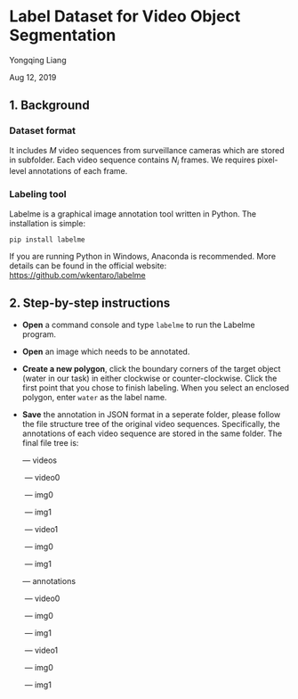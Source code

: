 # Label Dataset for Video Object Segmentation

Yongqing Liang

Aug 12, 2019

## 1. Background

### Dataset format

It includes $M$ video sequences from surveillance cameras which are stored in subfolder. Each video sequence contains $N_i$ frames. We requires pixel-level annotations of each frame.

### Labeling tool

Labelme is a graphical image annotation tool written in Python. The installation is simple:

```shell
pip install labelme
```

If you are running Python in Windows, Anaconda is recommended. More details can be found in the official website: https://github.com/wkentaro/labelme

## 2. Step-by-step instructions

- **Open** a command console and type `labelme` to run the Labelme program.

- **Open** an image which needs to be annotated.

- **Create a new polygon**, click the boundary corners of the target object (water in our task) in either clockwise or counter-clockwise. Click the first point that you chose to finish labeling. When you select an enclosed polygon, enter `water` as the label name.

- **Save** the annotation in JSON format in a seperate folder, please follow the file structure tree of the original video sequences. Specifically, the annotations of each video sequence are stored in the same folder. The final file tree is:

  — videos

  ​	— video0

  ​		— img0

  ​		— img1

  ​	— video1

  ​		— img0

  ​		— img1

  — annotations

  ​	— video0

  ​		— img0

  ​		— img1

  ​	— video1

  ​		— img0

  ​		— img1

